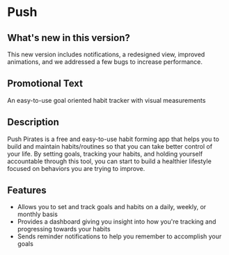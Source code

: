 # Push

## What's new in this version?

This new version includes notifications, a redesigned view, improved animations, and we addressed a few bugs to increase performance.

## Promotional Text

An easy-to-use goal oriented habit tracker with visual measurements

## Description

Push Pirates is a free and easy-to-use habit forming app that helps you to build and maintain habits/routines so that you can take better control of your life. By setting goals, tracking your habits, and holding yourself accountable through this tool, you can start to build a healthier lifestyle focused on behaviors you are trying to improve.

## Features

- Allows you to set and track goals and habits on a daily, weekly, or monthly basis
- Provides a dashboard giving you insight into how you're tracking and progressing towards your habits
- Sends reminder notifications to help you remember to accomplish your goals
